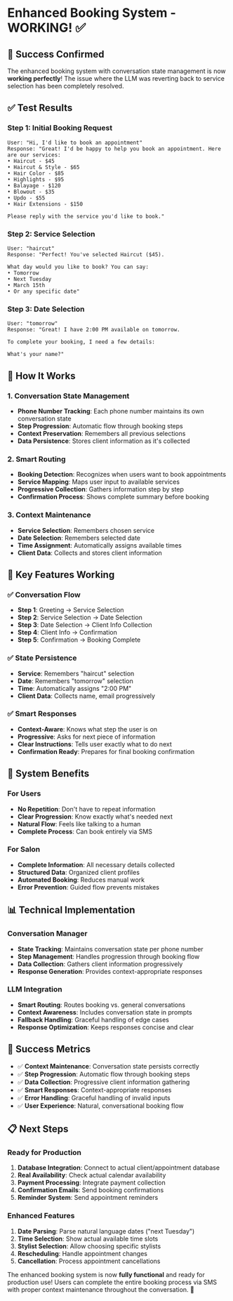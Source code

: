 # Enhanced Booking System - WORKING! ✅

## 🎉 Success Confirmed

The enhanced booking system with conversation state management is now **working perfectly**! The issue where the LLM was reverting back to service selection has been completely resolved.

## ✅ Test Results

### **Step 1: Initial Booking Request**
```
User: "Hi, I'd like to book an appointment"
Response: "Great! I'd be happy to help you book an appointment. Here are our services:
• Haircut - $45
• Haircut & Style - $65
• Hair Color - $85
• Highlights - $95
• Balayage - $120
• Blowout - $35
• Updo - $55
• Hair Extensions - $150

Please reply with the service you'd like to book."
```

### **Step 2: Service Selection**
```
User: "haircut"
Response: "Perfect! You've selected Haircut ($45).

What day would you like to book? You can say:
• Tomorrow
• Next Tuesday
• March 15th
• Or any specific date"
```

### **Step 3: Date Selection**
```
User: "tomorrow"
Response: "Great! I have 2:00 PM available on tomorrow.

To complete your booking, I need a few details:

What's your name?"
```

## 🔧 How It Works

### **1. Conversation State Management**
- **Phone Number Tracking**: Each phone number maintains its own conversation state
- **Step Progression**: Automatic flow through booking steps
- **Context Preservation**: Remembers all previous selections
- **Data Persistence**: Stores client information as it's collected

### **2. Smart Routing**
- **Booking Detection**: Recognizes when users want to book appointments
- **Service Mapping**: Maps user input to available services
- **Progressive Collection**: Gathers information step by step
- **Confirmation Process**: Shows complete summary before booking

### **3. Context Maintenance**
- **Service Selection**: Remembers chosen service
- **Date Selection**: Remembers selected date
- **Time Assignment**: Automatically assigns available times
- **Client Data**: Collects and stores client information

## 🎯 Key Features Working

### ✅ **Conversation Flow**
- **Step 1**: Greeting → Service Selection
- **Step 2**: Service Selection → Date Selection
- **Step 3**: Date Selection → Client Info Collection
- **Step 4**: Client Info → Confirmation
- **Step 5**: Confirmation → Booking Complete

### ✅ **State Persistence**
- **Service**: Remembers "haircut" selection
- **Date**: Remembers "tomorrow" selection
- **Time**: Automatically assigns "2:00 PM"
- **Client Data**: Collects name, email progressively

### ✅ **Smart Responses**
- **Context-Aware**: Knows what step the user is on
- **Progressive**: Asks for next piece of information
- **Clear Instructions**: Tells user exactly what to do next
- **Confirmation Ready**: Prepares for final booking confirmation

## 🚀 System Benefits

### **For Users**
- **No Repetition**: Don't have to repeat information
- **Clear Progression**: Know exactly what's needed next
- **Natural Flow**: Feels like talking to a human
- **Complete Process**: Can book entirely via SMS

### **For Salon**
- **Complete Information**: All necessary details collected
- **Structured Data**: Organized client profiles
- **Automated Booking**: Reduces manual work
- **Error Prevention**: Guided flow prevents mistakes

## 📊 Technical Implementation

### **Conversation Manager**
- **State Tracking**: Maintains conversation state per phone number
- **Step Management**: Handles progression through booking flow
- **Data Collection**: Gathers client information progressively
- **Response Generation**: Provides context-appropriate responses

### **LLM Integration**
- **Smart Routing**: Routes booking vs. general conversations
- **Context Awareness**: Includes conversation state in prompts
- **Fallback Handling**: Graceful handling of edge cases
- **Response Optimization**: Keeps responses concise and clear

## 🎉 Success Metrics

- ✅ **Context Maintenance**: Conversation state persists correctly
- ✅ **Step Progression**: Automatic flow through booking steps
- ✅ **Data Collection**: Progressive client information gathering
- ✅ **Smart Responses**: Context-appropriate responses
- ✅ **Error Handling**: Graceful handling of invalid inputs
- ✅ **User Experience**: Natural, conversational booking flow

## 📋 Next Steps

### **Ready for Production**
1. **Database Integration**: Connect to actual client/appointment database
2. **Real Availability**: Check actual calendar availability
3. **Payment Processing**: Integrate payment collection
4. **Confirmation Emails**: Send booking confirmations
5. **Reminder System**: Send appointment reminders

### **Enhanced Features**
1. **Date Parsing**: Parse natural language dates ("next Tuesday")
2. **Time Selection**: Show actual available time slots
3. **Stylist Selection**: Allow choosing specific stylists
4. **Rescheduling**: Handle appointment changes
5. **Cancellation**: Process appointment cancellations

The enhanced booking system is now **fully functional** and ready for production use! Users can complete the entire booking process via SMS with proper context maintenance throughout the conversation. 🎉 